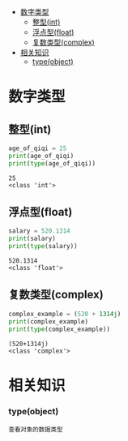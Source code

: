 - [数字类型](#数字类型)
  - [整型(int)](#整型int)
  - [浮点型(float)](#浮点型float)
  - [复数类型(complex)](#复数类型complex)
- [相关知识](#相关知识)
    - [type(object)](#typeobject)

# 数字类型

## 整型(int)

```python
age_of_qiqi = 25
print(age_of_qiqi)
print(type(age_of_qiqi))
```

```
25
<class 'int'>

```

## 浮点型(float)

```python
salary = 520.1314
print(salary)
print(type(salary))
```

```
520.1314
<class 'float'>

```

## 复数类型(complex)

```python
complex_example = (520 + 1314j)
print(complex_example)
print(type(complex_example))
```

```
(520+1314j)
<class 'complex'>

```

# 相关知识

### type(object)

```
查看对象的数据类型
```


